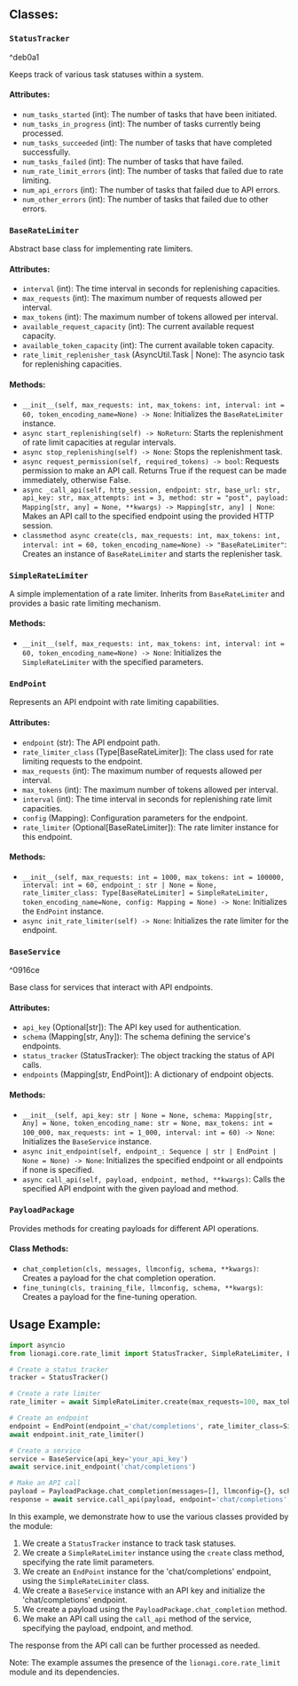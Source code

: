 ## Classes:

### `StatusTracker`

^deb0a1

Keeps track of various task statuses within a system.

#### Attributes:
- `num_tasks_started` (int): The number of tasks that have been initiated.
- `num_tasks_in_progress` (int): The number of tasks currently being processed.
- `num_tasks_succeeded` (int): The number of tasks that have completed successfully.
- `num_tasks_failed` (int): The number of tasks that have failed.
- `num_rate_limit_errors` (int): The number of tasks that failed due to rate limiting.
- `num_api_errors` (int): The number of tasks that failed due to API errors.
- `num_other_errors` (int): The number of tasks that failed due to other errors.

### `BaseRateLimiter`

Abstract base class for implementing rate limiters.

#### Attributes:
- `interval` (int): The time interval in seconds for replenishing capacities.
- `max_requests` (int): The maximum number of requests allowed per interval.
- `max_tokens` (int): The maximum number of tokens allowed per interval.
- `available_request_capacity` (int): The current available request capacity.
- `available_token_capacity` (int): The current available token capacity.
- `rate_limit_replenisher_task` (AsyncUtil.Task | None): The asyncio task for replenishing capacities.

#### Methods:
- `__init__(self, max_requests: int, max_tokens: int, interval: int = 60, token_encoding_name=None) -> None`: Initializes the `BaseRateLimiter` instance.
- `async start_replenishing(self) -> NoReturn`: Starts the replenishment of rate limit capacities at regular intervals.
- `async stop_replenishing(self) -> None`: Stops the replenishment task.
- `async request_permission(self, required_tokens) -> bool`: Requests permission to make an API call. Returns True if the request can be made immediately, otherwise False.
- `async _call_api(self, http_session, endpoint: str, base_url: str, api_key: str, max_attempts: int = 3, method: str = "post", payload: Mapping[str, any] = None, **kwargs) -> Mapping[str, any] | None`: Makes an API call to the specified endpoint using the provided HTTP session.
- `classmethod async create(cls, max_requests: int, max_tokens: int, interval: int = 60, token_encoding_name=None) -> "BaseRateLimiter"`: Creates an instance of `BaseRateLimiter` and starts the replenisher task.

### `SimpleRateLimiter`

A simple implementation of a rate limiter. Inherits from `BaseRateLimiter` and provides a basic rate limiting mechanism.

#### Methods:
- `__init__(self, max_requests: int, max_tokens: int, interval: int = 60, token_encoding_name=None) -> None`: Initializes the `SimpleRateLimiter` with the specified parameters.

### `EndPoint`

Represents an API endpoint with rate limiting capabilities.

#### Attributes:
- `endpoint` (str): The API endpoint path.
- `rate_limiter_class` (Type[BaseRateLimiter]): The class used for rate limiting requests to the endpoint.
- `max_requests` (int): The maximum number of requests allowed per interval.
- `max_tokens` (int): The maximum number of tokens allowed per interval.
- `interval` (int): The time interval in seconds for replenishing rate limit capacities.
- `config` (Mapping): Configuration parameters for the endpoint.
- `rate_limiter` (Optional[BaseRateLimiter]): The rate limiter instance for this endpoint.

#### Methods:
- `__init__(self, max_requests: int = 1000, max_tokens: int = 100000, interval: int = 60, endpoint_: str | None = None, rate_limiter_class: Type[BaseRateLimiter] = SimpleRateLimiter, token_encoding_name=None, config: Mapping = None) -> None`: Initializes the `EndPoint` instance.
- `async init_rate_limiter(self) -> None`: Initializes the rate limiter for the endpoint.

### `BaseService`

^0916ce

Base class for services that interact with API endpoints.

#### Attributes:
- `api_key` (Optional[str]): The API key used for authentication.
- `schema` (Mapping[str, Any]): The schema defining the service's endpoints.
- `status_tracker` (StatusTracker): The object tracking the status of API calls.
- `endpoints` (Mapping[str, EndPoint]): A dictionary of endpoint objects.

#### Methods:
- `__init__(self, api_key: str | None = None, schema: Mapping[str, Any] = None, token_encoding_name: str = None, max_tokens: int = 100_000, max_requests: int = 1_000, interval: int = 60) -> None`: Initializes the `BaseService` instance.
- `async init_endpoint(self, endpoint_: Sequence | str | EndPoint | None = None) -> None`: Initializes the specified endpoint or all endpoints if none is specified.
- `async call_api(self, payload, endpoint, method, **kwargs)`: Calls the specified API endpoint with the given payload and method.

### `PayloadPackage`

Provides methods for creating payloads for different API operations.

#### Class Methods:
- `chat_completion(cls, messages, llmconfig, schema, **kwargs)`: Creates a payload for the chat completion operation.
- `fine_tuning(cls, training_file, llmconfig, schema, **kwargs)`: Creates a payload for the fine-tuning operation.

## Usage Example:

```python
import asyncio
from lionagi.core.rate_limit import StatusTracker, SimpleRateLimiter, EndPoint, BaseService

# Create a status tracker
tracker = StatusTracker()

# Create a rate limiter
rate_limiter = await SimpleRateLimiter.create(max_requests=100, max_tokens=1000, interval=60)

# Create an endpoint
endpoint = EndPoint(endpoint_='chat/completions', rate_limiter_class=SimpleRateLimiter)
await endpoint.init_rate_limiter()

# Create a service
service = BaseService(api_key='your_api_key')
await service.init_endpoint('chat/completions')

# Make an API call
payload = PayloadPackage.chat_completion(messages=[], llmconfig={}, schema={})
response = await service.call_api(payload, endpoint='chat/completions', method='post')
```

In this example, we demonstrate how to use the various classes provided by the module:

1. We create a `StatusTracker` instance to track task statuses.
2. We create a `SimpleRateLimiter` instance using the `create` class method, specifying the rate limit parameters.
3. We create an `EndPoint` instance for the 'chat/completions' endpoint, using the `SimpleRateLimiter` class.
4. We create a `BaseService` instance with an API key and initialize the 'chat/completions' endpoint.
5. We create a payload using the `PayloadPackage.chat_completion` method.
6. We make an API call using the `call_api` method of the service, specifying the payload, endpoint, and method.

The response from the API call can be further processed as needed.

Note: The example assumes the presence of the `lionagi.core.rate_limit` module and its dependencies.